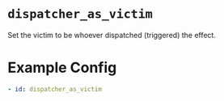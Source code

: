 # `dispatcher_as_victim`

Set the victim to be whoever dispatched (triggered) the effect.

# Example Config
```yaml
- id: dispatcher_as_victim
```
